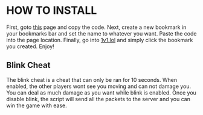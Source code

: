 # HOW TO INSTALL
First, goto [this](https://google.com) page and copy the code.
Next, create a new bookmark in your bookmarks bar and set the name to whatever you want. Paste the code into the page location.
Finally, go into [1v1.lol](https://1v1.lol) and simply click the bookmark you created.
Enjoy!

## Blink Cheat
The blink cheat is a cheat that can only be ran for 10 seconds.
When enabled, the other players wont see you moving and can not damage you.
You can deal as much damage as you want while blink is enabled.
Once you disable blink, the script will send all the packets to the server and you can win the game with ease.
